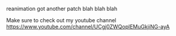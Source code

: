 reanimation got another patch blah blah blah


Make sure to check out my youtube channel https://www.youtube.com/channel/UCgj0ZWQoplEMuGkjiNG-ayA
